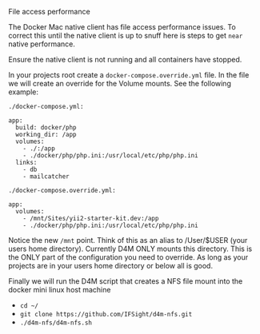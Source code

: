 File access performance

The Docker Mac native client has file access performance issues. To correct
this until the native client is up to snuff here is steps to get `near`
native performance.

Ensure the native client is not running and all containers have stopped.

In your projects root create a `docker-compose.override.yml` file. In the
file we will create an override for the Volume mounts. See the following
example:

```YML
./docker-compose.yml:

app:
  build: docker/php
  working_dir: /app
  volumes:
    - ./:/app
    - ./docker/php/php.ini:/usr/local/etc/php/php.ini
  links:
    - db
    - mailcatcher
```

```YML
./docker-compose.override.yml:

app:
  volumes:
    - /mnt/Sites/yii2-starter-kit.dev:/app
    - ./docker/php/php.ini:/usr/local/etc/php/php.ini
```

Notice the new `/mnt` point. Think of this as an alias to /User/$USER (your
users home directory). Currently D4M ONLY mounts this directory. This is
the ONLY part of the configuration you need to override. As long as your
projects are in your users home directory or below all is good.

Finally we will run the D4M script that creates a NFS file mount into the
docker mini linux host machine
- `cd ~/`
- `git clone https://github.com/IFSight/d4m-nfs.git`
- `./d4m-nfs/d4m-nfs.sh`
